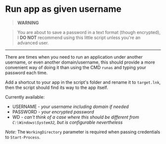 # Run app as given username

> **WARNING**

> You are about to save a password in a text format (though encrypted), I **DO NOT** recommend using this little script unless you're an advanced user.

---

There are times when you need to run an application under another username, or even another domain/username, this should provide a more convenient way of doing it than using the CMD `runas` and typing your password each time.

Add a shortcut to your app in the script's folder and rename it to `target.lnk`, then the script should find its way to the app itself.

Currently available:
- USERNAME - *your username including domain if needed*
- PASSWORD - *your encrypted password*
- WD - *can't think of a case where this should be different from `C:\Windows\System32`, but is configurable nevertheless*

*Note:* The `WorkingDirectory` parameter is required when passing credentials to `Start-Process`.